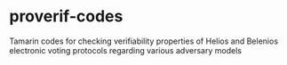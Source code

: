 # proverif-codes
Tamarin codes for checking verifiability properties of Helios and Belenios electronic voting protocols regarding various adversary models
